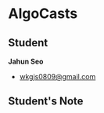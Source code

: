 # AlgoCasts

## Student

**Jahun Seo**

* [wkgjs0809@gmail.com](wkgjs0809@gmail.com)

## Student's Note
